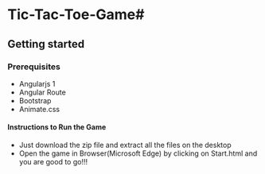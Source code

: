 # Tic-Tac-Toe-Game#
## Getting started ##
### Prerequisites ###
* Angularjs 1
* Angular Route
* Bootstrap
* Animate.css

#### Instructions to Run the Game ####

* Just download the zip file and extract all the files on the desktop 
* Open the game in Browser(Microsoft Edge) by clicking on Start.html and you are good to go!!!



